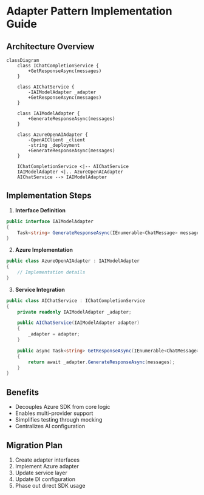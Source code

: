 # Adapter Pattern Implementation Guide

## Architecture Overview
```mermaid
classDiagram
    class IChatCompletionService {
        +GetResponseAsync(messages)
    }
    
    class AIChatService {
        -IAIModelAdapter _adapter
        +GetResponseAsync(messages)
    }
    
    class IAIModelAdapter {
        +GenerateResponseAsync(messages)
    }
    
    class AzureOpenAIAdapter {
        -OpenAIClient _client
        -string _deployment
        +GenerateResponseAsync(messages)
    }
    
    IChatCompletionService <|-- AIChatService
    IAIModelAdapter <|.. AzureOpenAIAdapter
    AIChatService --> IAIModelAdapter
```

## Implementation Steps

1. **Interface Definition**
```csharp
public interface IAIModelAdapter
{
    Task<string> GenerateResponseAsync(IEnumerable<ChatMessage> messages);
}
```

2. **Azure Implementation**
```csharp
public class AzureOpenAIAdapter : IAIModelAdapter
{
    // Implementation details
}
```

3. **Service Integration**
```csharp
public class AIChatService : IChatCompletionService
{
    private readonly IAIModelAdapter _adapter;

    public AIChatService(IAIModelAdapter adapter)
    {
        _adapter = adapter;
    }

    public async Task<string> GetResponseAsync(IEnumerable<ChatMessage> messages)
    {
        return await _adapter.GenerateResponseAsync(messages);
    }
}
```

## Benefits
- Decouples Azure SDK from core logic
- Enables multi-provider support
- Simplifies testing through mocking
- Centralizes AI configuration

## Migration Plan
1. Create adapter interfaces
2. Implement Azure adapter
3. Update service layer
4. Update DI configuration
5. Phase out direct SDK usage
